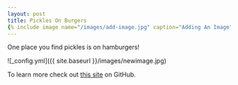 ```yaml
---
layout: post
title: Pickles On Burgers
{% include image name="/images/add-image.jpg" caption="Adding An Image" %}
---
```


One place you find pickles is on hamburgers!

![_config.yml]({{ site.baseurl }}/images/newimage.jpg)

To learn more check out [this site](https://en.wikipedia.org/wiki/Hamburger) on GitHub.
